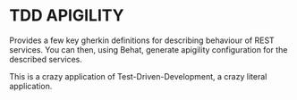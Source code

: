 # TDD APIGILITY
Provides a few key gherkin definitions for describing behaviour of REST services.
You can then, using Behat, generate apigility configuration for the described services.

This is a crazy application of Test-Driven-Development, a crazy literal application.
